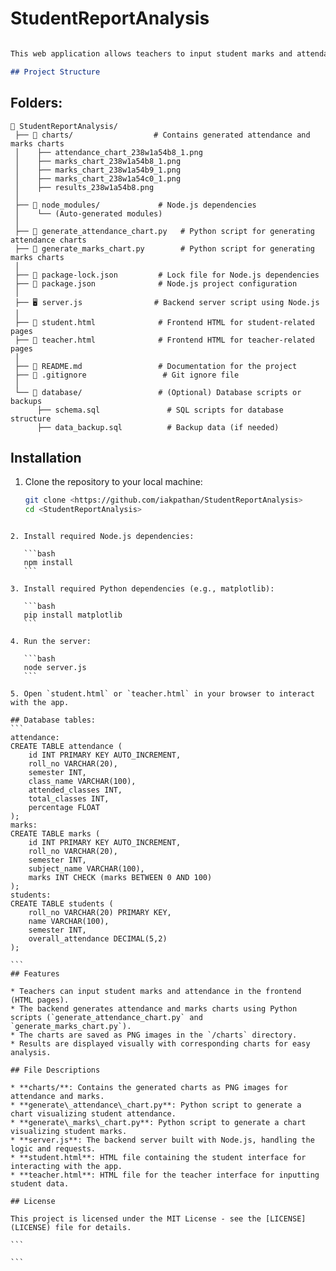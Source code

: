 ﻿#  StudentReportAnalysis


```markdown

This web application allows teachers to input student marks and attendance, generate corresponding charts (marks and attendance), and view results. The charts are generated using Python scripts, and the application is built using Node.js on the backend and HTML on the frontend.

## Project Structure

```
## Folders:
```
📂 StudentReportAnalysis/
 ├── 📂 charts/                  # Contains generated attendance and marks charts
 │    ├── attendance_chart_238w1a54b8_1.png
 │    ├── marks_chart_238w1a54b8_1.png
 │    ├── marks_chart_238w1a54b9_1.png
 │    ├── marks_chart_238w1a54c0_1.png
 │    ├── results_238w1a54b8.png
 │
 ├── 📂 node_modules/             # Node.js dependencies
 │    └── (Auto-generated modules)
 │
 ├── 📝 generate_attendance_chart.py   # Python script for generating attendance charts
 ├── 📝 generate_marks_chart.py        # Python script for generating marks charts
 │
 ├── 📄 package-lock.json         # Lock file for Node.js dependencies
 ├── 📄 package.json              # Node.js project configuration
 │
 ├── 🖥️ server.js                # Backend server script using Node.js
 │
 ├── 📄 student.html              # Frontend HTML for student-related pages
 ├── 📄 teacher.html              # Frontend HTML for teacher-related pages
 │
 ├── 📄 README.md                 # Documentation for the project
 ├── 📄 .gitignore                 # Git ignore file
 │
 └── 📂 database/                 # (Optional) Database scripts or backups
      ├── schema.sql               # SQL scripts for database structure
      ├── data_backup.sql          # Backup data (if needed)
````

## Installation

1. Clone the repository to your local machine:

   ```bash
   git clone <https://github.com/iakpathan/StudentReportAnalysis>
   cd <StudentReportAnalysis>
````

2. Install required Node.js dependencies:

   ```bash
   npm install
   ```

3. Install required Python dependencies (e.g., matplotlib):

   ```bash
   pip install matplotlib
   ```

4. Run the server:

   ```bash
   node server.js
   ```

5. Open `student.html` or `teacher.html` in your browser to interact with the app.

## Database tables:
```
attendance:
CREATE TABLE attendance (
    id INT PRIMARY KEY AUTO_INCREMENT,
    roll_no VARCHAR(20),
    semester INT,
    class_name VARCHAR(100),
    attended_classes INT,
    total_classes INT,
    percentage FLOAT
);
marks:
CREATE TABLE marks (
    id INT PRIMARY KEY AUTO_INCREMENT,
    roll_no VARCHAR(20),
    semester INT,
    subject_name VARCHAR(100),
    marks INT CHECK (marks BETWEEN 0 AND 100)
);
students:
CREATE TABLE students (
    roll_no VARCHAR(20) PRIMARY KEY,
    name VARCHAR(100),
    semester INT,
    overall_attendance DECIMAL(5,2)
);

```
## Features

* Teachers can input student marks and attendance in the frontend (HTML pages).
* The backend generates attendance and marks charts using Python scripts (`generate_attendance_chart.py` and `generate_marks_chart.py`).
* The charts are saved as PNG images in the `/charts` directory.
* Results are displayed visually with corresponding charts for easy analysis.

## File Descriptions

* **charts/**: Contains the generated charts as PNG images for attendance and marks.
* **generate\_attendance\_chart.py**: Python script to generate a chart visualizing student attendance.
* **generate\_marks\_chart.py**: Python script to generate a chart visualizing student marks.
* **server.js**: The backend server built with Node.js, handling the logic and requests.
* **student.html**: HTML file containing the student interface for interacting with the app.
* **teacher.html**: HTML file for the teacher interface for inputting student data.

## License

This project is licensed under the MIT License - see the [LICENSE](LICENSE) file for details.

```

```
